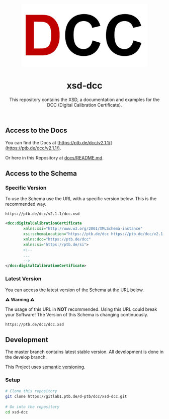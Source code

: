 <div align="center">
  <a href="https://ptb.de/dcc" traget="_blank"><img src="docs/images/logo.png" alt="DCC Logo" width="400"/></a>
  <br />
  <h1>xsd-dcc</h1>
  <p>This repository contains the XSD, a documentation and examples for the DCC (Digital Calibration Certificate).</p>
</div>
<br />

## Access to the Docs

You can find the Docs at [https://ptb.de/dcc/v2.1.1/](https://ptb.de/dcc/v2.1.1/).

Or here in this Repository at [docs/README.md](docs/README.md).

## Access to the Schema

### Specific Version

To use the Schema use the URL with a specific version below.
This is the recommended way.

```
https://ptb.de/dcc/v2.1.1/dcc.xsd
```

```xml
<dcc:digitalCalibrationCertificate
        xmlns:xsi="http://www.w3.org/2001/XMLSchema-instance"
        xsi:schemaLocation="https://ptb.de/dcc https://ptb.de/dcc/v2.1.1/dcc.xsd"
        xmlns:dcc="https://ptb.de/dcc"
        xmlns:si="https://ptb.de/si">
        <!--
        ...
        -->
</dcc:digitalCalibrationCertificate>
```

### Latest Version
You can access the latest version of the Schema at the URL below.

**:warning: Warning :warning:**

The usage of this URL in **NOT** recommended.
Using this URL could break your Software! The Version of this Schema is changing continuously.

```
https://ptb.de/dcc/dcc.xsd
```
 
## Development

The master branch contains latest stable version. All development is done in the develop branch.

This Project uses [semantic versioning](https://semver.org/).

### Setup

```bash
# Clone this repository
git clone https://gitlab1.ptb.de/d-ptb/dcc/xsd-dcc.git

# Go into the repository
cd xsd-dcc
```
